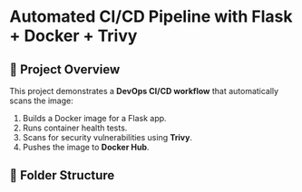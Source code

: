 # Automated CI/CD Pipeline with Flask + Docker + Trivy

## 🔧 Project Overview
This project demonstrates a **DevOps CI/CD workflow** that automatically scans the image:
1. Builds a Docker image for a Flask app.
2. Runs container health tests.
3. Scans for security vulnerabilities using **Trivy**.
4. Pushes the image to **Docker Hub**.

## 📂 Folder Structure
